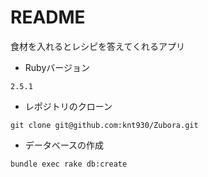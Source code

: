 # README

食材を入れるとレシピを答えてくれるアプリ


* Rubyバージョン
```
2.5.1
```

* レポジトリのクローン
```
git clone git@github.com:knt930/Zubora.git
```

* データベースの作成
```
bundle exec rake db:create
```

